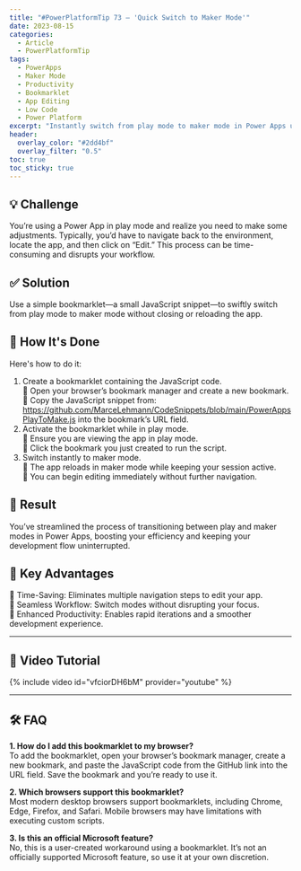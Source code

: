 ```yaml
---
title: "#PowerPlatformTip 73 – 'Quick Switch to Maker Mode'"
date: 2023-08-15
categories:
  - Article
  - PowerPlatformTip
tags:
  - PowerApps
  - Maker Mode
  - Productivity
  - Bookmarklet
  - App Editing
  - Low Code
  - Power Platform
excerpt: "Instantly switch from play mode to maker mode in Power Apps using a bookmarklet—speed up app editing, boost productivity, and streamline your development workflow."
header:
  overlay_color: "#2dd4bf"
  overlay_filter: "0.5"
toc: true
toc_sticky: true
---
```


## 💡 Challenge
You’re using a Power App in play mode and realize you need to make some adjustments. Typically, you’d have to navigate back to the environment, locate the app, and then click on “Edit.” This process can be time-consuming and disrupts your workflow.

## ✅ Solution
Use a simple bookmarklet—a small JavaScript snippet—to swiftly switch from play mode to maker mode without closing or reloading the app.

## 🔧 How It's Done
Here's how to do it:
1. Create a bookmarklet containing the JavaScript code.  
   🔸 Open your browser’s bookmark manager and create a new bookmark.  
   🔸 Copy the JavaScript snippet from: https://github.com/MarceLehmann/CodeSnippets/blob/main/PowerAppsPlayToMake.js into the bookmark’s URL field.
2. Activate the bookmarklet while in play mode.  
   🔸 Ensure you are viewing the app in play mode.  
   🔸 Click the bookmark you just created to run the script.
3. Switch instantly to maker mode.  
   🔸 The app reloads in maker mode while keeping your session active.  
   🔸 You can begin editing immediately without further navigation.

## 🎉 Result
You’ve streamlined the process of transitioning between play and maker modes in Power Apps, boosting your efficiency and keeping your development flow uninterrupted.

## 🌟 Key Advantages
🔸 Time-Saving: Eliminates multiple navigation steps to edit your app.  
🔸 Seamless Workflow: Switch modes without disrupting your focus.  
🔸 Enhanced Productivity: Enables rapid iterations and a smoother development experience.

---

## 🎥 Video Tutorial
{% include video id="vfciorDH6bM" provider="youtube" %}

---

## 🛠️ FAQ
**1. How do I add this bookmarklet to my browser?**  
To add the bookmarklet, open your browser’s bookmark manager, create a new bookmark, and paste the JavaScript code from the GitHub link into the URL field. Save the bookmark and you’re ready to use it.

**2. Which browsers support this bookmarklet?**  
Most modern desktop browsers support bookmarklets, including Chrome, Edge, Firefox, and Safari. Mobile browsers may have limitations with executing custom scripts.

**3. Is this an official Microsoft feature?**  
No, this is a user-created workaround using a bookmarklet. It’s not an officially supported Microsoft feature, so use it at your own discretion.

